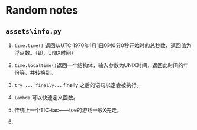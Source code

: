 # Random notes

## `assets\info.py`

1. `time.time()` 返回从UTC 1970年1月1日0时0分0秒开始时的总秒数，返回值为浮点数。（即，UNIX时间）

1. `time.localtime()`返回一个结构体，输入参数为UNIX时间，返回此时间的年份等，并转换到。

1. `try ... finally...` finally 之后的语句以定会被执行。

1. `lambda` 可以快速定义函数。

1. 传统上一个TIC-tac——toe的游戏一般X先走。

1.